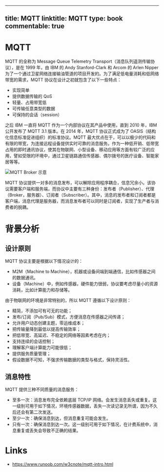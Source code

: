 
---
title: MQTT
linktitle: MQTT
type: book
commentable: true
---

# MQTT

MQTT 的全称为 Message Queue Telemetry Transport（消息队列遥测传输协议），是在 1999 年，由 IBM 的 Andy Stanford-Clark 和 Arcom 的 Arlen Nipper 为了一个通过卫星网络连接输油管道的项目开发的。为了满足低电量消耗和低网络带宽的需求，MQTT 协议在设计之初就包含了以下一些特点：

- 实现简单
- 提供数据传输的 QoS
- 轻量、占用带宽低
- 可传输任意类型的数据
- 可保持的会话（session）

之后 IBM 一直将 MQTT 作为一个内部协议在其产品中使用，直到 2010 年，IBM 公开发布了 MQTT 3.1 版本。在 2014 年，MQTT 协议正式成为了 OASIS（结构化信息标准促进组织）的标准协议。MQTT 最大优点在于，可以以极少的代码和有限的带宽，为连接远程设备提供实时可靠的消息服务。作为一种低开销、低带宽占用的即时通讯协议，使其在物联网、小型设备、移动应用等方面有较广泛的应用，譬如受限的环境中，通过卫星链路通信传感器、偶尔拨号的医疗设备、智能家居等等。

![MQTT Broker 示意](https://assets.ng-tech.icu/item/20221225150737.png)

MQTT 协议提供一对多的消息发布，可以解除应用程序耦合，信息冗余小。该协议需要客户端和服务端，而协议中主要有三种身份：发布者（Publisher）、代理（Broker，服务器）、订阅者（Subscriber）。其中，消息的发布者和订阅者都是客户端，消息代理是服务器，而消息发布者可以同时是订阅者，实现了生产者与消费者的脱耦。

# 背景分析

## 设计原则

MQTT 协议主要是根据以下情况设计的：

- M2M（Machine to Machine），机器或设备间端到端通信，比如传感器之间的数据通讯。
- 设备（Machine）中，例如传感器，硬件能力很弱，协议要考虑尽量小的资源消耗，比如计算能力和存储等。

由于物联网的环境是非常特别的，所以 MQTT 遵循以下设计原则：

- 精简，不添加可有可无的功能；
- 发布/订阅（Pub/Sub）模式，方便消息在传感器之间传递；
- 允许用户动态创建主题，零运维成本；
- 把传输量降到最低以提高传输效率；
- 把低带宽、高延迟、不稳定的网络等因素考虑在内；
- 支持连续的会话控制；
- 理解客户端计算能力可能很低；
- 提供服务质量管理；
- 假设数据不可知，不强求传输数据的类型与格式，保持灵活性。

## 消息特性

MQTT 提供三种不同质量的消息服务：

- 至多一次：消息发布完全依赖底层 TCP/IP 网络。会发生消息丢失或重复。这一级别可用于如下情况，环境传感器数据，丢失一次读记录无所谓，因为不久后还会有第二次发送。
- 至少一次：确保消息到达，但消息重复可能会发生。
- 只有一次：确保消息到达一次。这一级别可用于如下情况，在计费系统中，消息重复或丢失会导致不正确的结果。

# Links

- https://www.runoob.com/w3cnote/mqtt-intro.html

    